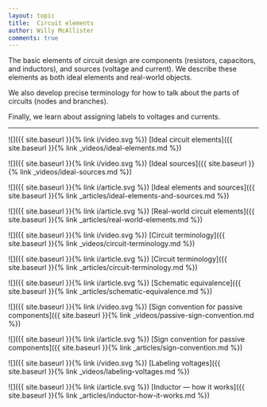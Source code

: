 ```yaml
---
layout: topic
title:  Circuit elements
author: Willy McAllister
comments: true
---
```


The basic elements of circuit design are components (resistors, capacitors, and inductors), and sources (voltage and current). We describe these elements as both ideal elements and real-world objects. 

We also develop precise terminology for how to talk about the parts of circuits (nodes and branches). 

Finally, we learn about assigning labels to voltages and currents.

----

![]({{ site.baseurl }}{% link i/video.svg %}) [Ideal circuit elements]({{ site.baseurl }}{% link _videos/ideal-elements.md %})

![]({{ site.baseurl }}{% link i/video.svg %}) [Ideal sources]({{ site.baseurl }}{% link _videos/ideal-sources.md %})

![]({{ site.baseurl }}{% link i/article.svg %}) [Ideal elements and sources]({{ site.baseurl }}{% link _articles/ideal-elements-and-sources.md %})

![]({{ site.baseurl }}{% link i/article.svg %}) [Real-world circuit elements]({{ site.baseurl }}{% link _articles/real-world-elements.md %})

![]({{ site.baseurl }}{% link i/video.svg %}) [Circuit terminology]({{ site.baseurl }}{% link _videos/circuit-terminology.md %})

![]({{ site.baseurl }}{% link i/article.svg %}) [Circuit terminology]({{ site.baseurl }}{% link _articles/circuit-terminology.md %})

![]({{ site.baseurl }}{% link i/article.svg %}) [Schematic equivalence]({{ site.baseurl }}{% link _articles/schematic-equivalence.md %}) 

![]({{ site.baseurl }}{% link i/video.svg %}) [Sign convention for passive components]({{ site.baseurl }}{% link _videos/passive-sign-convention.md %})

![]({{ site.baseurl }}{% link i/article.svg %}) [Sign convention for passive components]({{ site.baseurl }}{% link _articles/sign-convention.md %})

![]({{ site.baseurl }}{% link i/video.svg %}) [Labeling voltages]({{ site.baseurl }}{% link _videos/labeling-voltages.md %})

![]({{ site.baseurl }}{% link i/article.svg %}) [Inductor — how it works]({{ site.baseurl }}{% link _articles/inductor-how-it-works.md %}) 

